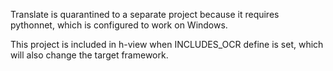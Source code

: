 Translate is quarantined to a separate project because it requires pythonnet, which is configured to work on Windows.

This project is included in h-view when INCLUDES_OCR define is set, which will also change the target framework.
